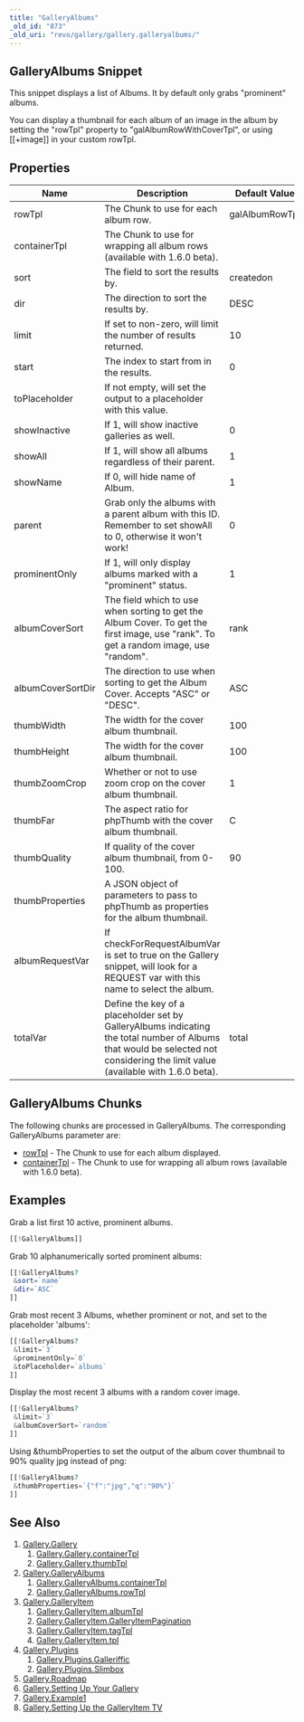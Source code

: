 ```yaml
---
title: "GalleryAlbums"
_old_id: "873"
_old_uri: "revo/gallery/gallery.galleryalbums/"
---
```


## GalleryAlbums Snippet

 This snippet displays a list of Albums. It by default only grabs "prominent" albums.

 You can display a thumbnail for each album of an image in the album by setting the "rowTpl" property to "galAlbumRowWithCoverTpl", or using \[\[+image\]\] in your custom rowTpl.

## Properties

 | Name              | Description                                                                                                                                                                    | Default Value  |
 | ----------------- | ------------------------------------------------------------------------------------------------------------------------------------------------------------------------------ | -------------- |
 | rowTpl            | The Chunk to use for each album row.                                                                                                                                           | galAlbumRowTpl |
 | containerTpl      | The Chunk to use for wrapping all album rows (available with 1.6.0 beta).                                                                                                      |                |
 | sort              | The field to sort the results by.                                                                                                                                              | createdon      |
 | dir               | The direction to sort the results by.                                                                                                                                          | DESC           |
 | limit             | If set to non-zero, will limit the number of results returned.                                                                                                                 | 10             |
 | start             | The index to start from in the results.                                                                                                                                        | 0              |
 | toPlaceholder     | If not empty, will set the output to a placeholder with this value.                                                                                                            |                |
 | showInactive      | If 1, will show inactive galleries as well.                                                                                                                                    | 0              |
 | showAll           | If 1, will show all albums regardless of their parent.                                                                                                                         | 1              |
 | showName          | If 0, will hide name of Album.                                                                                                                                                 | 1              |
 | parent            | Grab only the albums with a parent album with this ID. Remember to set showAll to 0, otherwise it won't work!                                                                  | 0              |
 | prominentOnly     | If 1, will only display albums marked with a "prominent" status.                                                                                                               | 1              |
 | albumCoverSort    | The field which to use when sorting to get the Album Cover. To get the first image, use "rank". To get a random image, use "random".                                           | rank           |
 | albumCoverSortDir | The direction to use when sorting to get the Album Cover. Accepts "ASC" or "DESC".                                                                                             | ASC            |
 | thumbWidth        | The width for the cover album thumbnail.                                                                                                                                       | 100            |
 | thumbHeight       | The width for the cover album thumbnail.                                                                                                                                       | 100            |
 | thumbZoomCrop     | Whether or not to use zoom crop on the cover album thumbnail.                                                                                                                  | 1              |
 | thumbFar          | The aspect ratio for phpThumb with the cover album thumbnail.                                                                                                                  | C              |
 | thumbQuality      | If quality of the cover album thumbnail, from 0-100.                                                                                                                           | 90             |
 | thumbProperties   | A JSON object of parameters to pass to phpThumb as properties for the album thumbnail.                                                                                         |                |
 | albumRequestVar   | If checkForRequestAlbumVar is set to true on the Gallery snippet, will look for a REQUEST var with this name to select the album.                                              |                |
 | totalVar          | Define the key of a placeholder set by GalleryAlbums indicating the total number of Albums that would be selected not considering the limit value (available with 1.6.0 beta). | total          |

## GalleryAlbums Chunks

 The following chunks are processed in GalleryAlbums. The corresponding GalleryAlbums parameter are:

- [rowTpl](extras/gallery/gallery.galleryalbums/gallery.galleryalbums.rowtpl "Gallery.GalleryAlbums.rowTpl") - The Chunk to use for each album displayed.
- [containerTpl](extras/revo/gallery/gallery.galleryalbums/gallery.galleryalbums.containertpl) - The Chunk to use for wrapping all album rows (available with 1.6.0 beta).

## Examples

 Grab a list first 10 active, prominent albums.

 ``` php
[[!GalleryAlbums]]
```

 Grab 10 alphanumerically sorted prominent albums:

 ``` php
[[!GalleryAlbums?
  &sort=`name`
  &dir=`ASC`
]]
```

 Grab most recent 3 Albums, whether prominent or not, and set to the placeholder 'albums':

 ``` php
[[!GalleryAlbums?
  &limit=`3`
  &prominentOnly=`0`
  &toPlaceholder=`albums`
]]
```

 Display the most recent 3 albums with a random cover image.

 ``` php
[[!GalleryAlbums?
  &limit=`3`
  &albumCoverSort=`random`
]]
```

 Using &thumbProperties to set the output of the album cover thumbnail to 90% quality jpg instead of png:

 ``` php
[[!GalleryAlbums?
  &thumbProperties=`{"f":"jpg","q":"90%"}`
]]
```

## See Also

1. [Gallery.Gallery](extras/gallery/gallery.gallery)
     1. [Gallery.Gallery.containerTpl](extras/gallery/gallery.gallery/gallery.gallery.containertpl)
     2. [Gallery.Gallery.thumbTpl](extras/gallery/gallery.gallery/gallery.gallery.thumbtpl)
2. [Gallery.GalleryAlbums](extras/gallery/gallery.galleryalbums)
     1. [Gallery.GalleryAlbums.containerTpl](extras/revo/gallery/gallery.galleryalbums/gallery.galleryalbums.containertpl)
     2. [Gallery.GalleryAlbums.rowTpl](extras/gallery/gallery.galleryalbums/gallery.galleryalbums.rowtpl)
3. [Gallery.GalleryItem](extras/gallery/gallery.galleryitem)
     1. [Gallery.GalleryItem.albumTpl](extras/gallery/gallery.galleryitem/gallery.galleryitem.albumtpl)
     2. [Gallery.GalleryItem.GalleryItemPagination](extras/gallery/gallery.galleryitem/gallery.galleryitem.galleryitempagination)
     3. [Gallery.GalleryItem.tagTpl](extras/gallery/gallery.galleryitem/gallery.galleryitem.tagtpl)
     4. [Gallery.GalleryItem.tpl](extras/gallery/gallery.galleryitem/gallery.galleryitem.tpl)
4. [Gallery.Plugins](extras/gallery/gallery.plugins)
     1. [Gallery.Plugins.Galleriffic](extras/gallery/gallery.plugins/gallery.plugins.galleriffic)
     2. [Gallery.Plugins.Slimbox](extras/gallery/gallery.plugins/gallery.plugins.slimbox)
5. [Gallery.Roadmap](extras/gallery/gallery.roadmap)
6. [Gallery.Setting Up Your Gallery](extras/gallery/gallery.setting-up-your-gallery)
7. [Gallery.Example1](extras/gallery/gallery.example1)
8. [Gallery.Setting Up the GalleryItem TV](extras/gallery/gallery.setting-up-the-galleryitem-tv)
